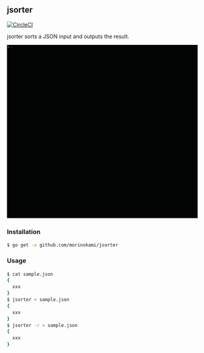 ## jsorter

[![CircleCI](https://circleci.com/gh/morinokami/jsorter.svg?style=svg)](https://circleci.com/gh/morinokami/jsorter)

jsorter sorts a JSON input and outputs the result.

![Screenshot](./demo.gif)

### Installation

```sh
$ go get -u github.com/morinokami/jsorter
```

### Usage

```sh
$ cat sample.json
{
  xxx
}
$ jsorter < sample.json
{
  xxx
}
$ jsorter -r < sample.json
{
  xxx
}
```
